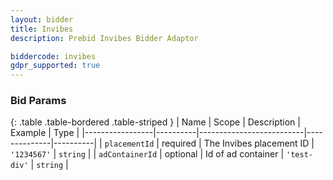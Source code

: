 ```yaml
---
layout: bidder
title: Invibes
description: Prebid Invibes Bidder Adaptor

biddercode: invibes
gdpr_supported: true
---
```


### Bid Params

{: .table .table-bordered .table-striped }
| Name            | Scope    | Description              | Example      | Type     |
|-----------------|----------|--------------------------|--------------|----------|
| `placementId`   | required | The Invibes placement ID | `'1234567'`  | `string` |
| `adContainerId` | optional | Id of ad container       | `'test-div'` | `string` |
